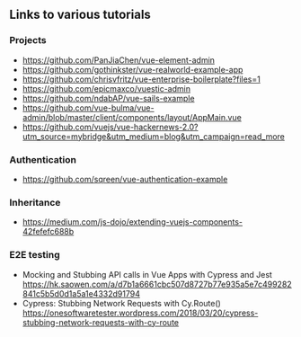 ## Links to various tutorials

### Projects
- https://github.com/PanJiaChen/vue-element-admin
- https://github.com/gothinkster/vue-realworld-example-app
- https://github.com/chrisvfritz/vue-enterprise-boilerplate?files=1
- https://github.com/epicmaxco/vuestic-admin
- https://github.com/ndabAP/vue-sails-example
- https://github.com/vue-bulma/vue-admin/blob/master/client/components/layout/AppMain.vue
- https://github.com/vuejs/vue-hackernews-2.0?utm_source=mybridge&utm_medium=blog&utm_campaign=read_more

### Authentication
- https://github.com/sqreen/vue-authentication-example

### Inheritance
- https://medium.com/js-dojo/extending-vuejs-components-42fefefc688b

### E2E testing
- Mocking and Stubbing API calls in Vue Apps with Cypress and Jest
  https://hk.saowen.com/a/d7b1a6661cbc507d8727b77e935a5e7c499282841c5b5d0d1a5a1e4332d91794
- Cypress: Stubbing Network Requests with Cy.Route()
  https://onesoftwaretester.wordpress.com/2018/03/20/cypress-stubbing-network-requests-with-cy-route
